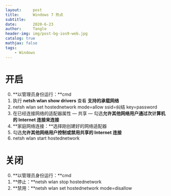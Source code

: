 ```yaml
---
layout:     post
title:      Windows 7 热点
subtitle:   
date:       2020-6-23
author:     Tangle
header-img: img/post-bg-ios9-web.jpg
catalog: true
mathjax: false
tags:
    - Windows
---
```


# 开启

0. **以管理员身份运行：**cmd
0. 执行 **netsh wlan show drivers** 查看 **支持的承载网络**
0. netsh wlan set hostednetwork mode=allow ssid=纠结 key=password
0. 在已经连接网络的适配器属性 — 共享 — 勾选**允许其他网络用户通过次计算机的 Internet 连接来连接**
0. **家庭网络连接：**选择刚创建好的网络适配器
0. 勾选**允许其他网络用户控制或禁用共享的 Internet 连接**
0. netsh wlan start hostednetwork

# 关闭

0. **以管理员身份运行：**cmd
0. **停止：**netsh wlan stop hostednetwork 
0. **禁用：**netsh wlan set hostednetwork mode=disallow

